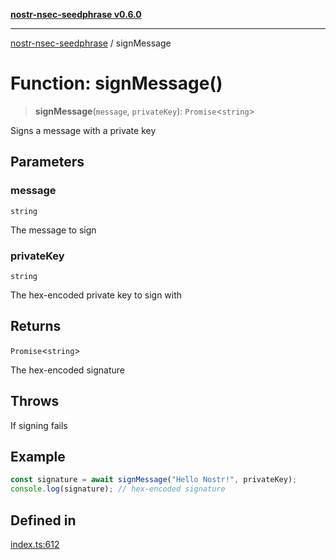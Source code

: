 [**nostr-nsec-seedphrase v0.6.0**](../README.md)

***

[nostr-nsec-seedphrase](../globals.md) / signMessage

# Function: signMessage()

> **signMessage**(`message`, `privateKey`): `Promise`\<`string`\>

Signs a message with a private key

## Parameters

### message

`string`

The message to sign

### privateKey

`string`

The hex-encoded private key to sign with

## Returns

`Promise`\<`string`\>

The hex-encoded signature

## Throws

If signing fails

## Example

```ts
const signature = await signMessage("Hello Nostr!", privateKey);
console.log(signature); // hex-encoded signature
```

## Defined in

[index.ts:612](https://github.com/HumanjavaEnterprises/nostr-nsec-seedphrase/blob/885e04e5180059d4aa901af59d633038a53240cb/src/index.ts#L612)
